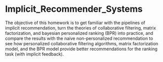 # Implicit_Recommender_Systems

The objective of this homework is to get familiar with the pipelines of implicit recommendation, turn the theories of collaborative filtering, matrix factorization, and bayesian personalized ranking (BPR) into practice, and compare the results with the naive non-personalized recommendation to see how personalized collaborative filtering algorithms, matrix factorization model, and the BPR model provide better recommendations for the ranking task (with implicit feedback).
